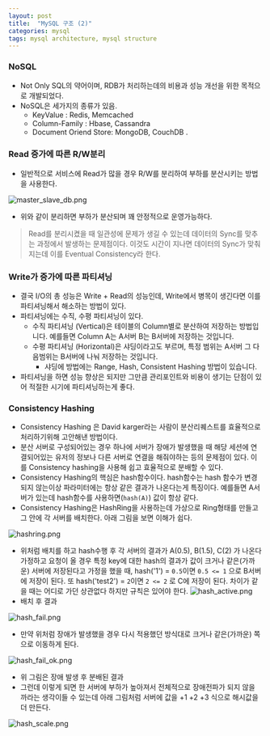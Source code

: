 ```yaml
---
layout: post
title:  "MySQL 구조 (2)"
categories: mysql
tags: mysql architecture, mysql structure
---
```


### NoSQL
- Not Only SQL의 약어이며, RDB가 처리하는데의 비용과 성능 개선을 위한 목적으로 개발되었다.
- NoSQL은 세가지의 종류가 있음.
	- KeyValue : Redis, Memcached
	- Column-Family : Hbase, Cassandra
	- Document Oriend Store: MongoDB, CouchDB .

### Read 증가에 따른 R/W분리
- 일반적으로 서비스에 Read가 많을 경우 R/W를 분리하여 부하를 분산시키는 방법을 사용한다.

 ![master_slave_db.png]({{site.url}}/assets/images/db/master_slave_db.png)

- 위와 같이 분리하면 부하가 분산되며 꽤 안정적으로 운영가능하다.

> Read를 분리시켰을 때 일관성에 문제가 생길 수 있는데 데이터의 Sync를 맞추는 과정에서 발생하는 문제점이다. 이것도 시간이 지나면 데이터의 Sync가 맞춰지는데 이를 Eventual Consistency라 한다. 

### Write가 증가에 따른 파티셔닝
- 결국 I/O의 총 성능은 Write + Read의 성능인데, Write에서 병목이 생긴다면 이를 파티셔닝해서 해소하는 방법이 있다.
- 파티셔닝에는 수직, 수평 파티셔닝이 있다.
	- 수직 파티셔닝 (Vertical)은 테이블의 Column별로 분산하여 저장하는 방법입니다. 예를들면 Column A는 A서버 B는 B서버에 저장하는 것입니다.
	- 수평 파티셔닝 (Horizontal)은 샤딩이라고도 부르며, 특정 범위는 A서버 그 다음범위는 B서버에 나눠 저장하는 것입니다.
		- 샤딩에 방법에는 Range, Hash, Consistent Hashing 방법이 있습니다.
- 파티셔닝을 하면 성능 향상은 되지만 그만큼 관리포인트와 비용이 생기는 단점이 있어 적절한 시기에 파티셔닝하는게 좋다.

### Consistency Hashing
- Consistency Hashing 은 David karger라는 사람이 분산리퀘스트를 효율적으로 처리하기위해 고안해낸 방법이다.
- 분산 서버로 구성되어있는 경우 하나에 서버가 장애가 발생했을 때 해당 세션에 연결되어있는 유저의 정보나 다른 서버로 연결을 해줘야하는 등의 문제점이 있다. 이를 Consistency hashing을 사용해 쉽고 효율적으로 분배할 수 있다.
- Consistency Hashing의 핵심은 hash함수이다. hash함수는 hash 함수가 변경되지 않는이상 파라미터에는 항상 같은 결과가 나온다는게 특징이다. 예를들면 A서버가 있는데 hash함수를 사용하면(`hash(A)`) 값이 항상 같다. 
- Consistency Hashing은 HashRing을 사용하는데 가상으로 Ring형태를 만들고 그 안에 각 서버를 배치한다. 아래 그림을 보면 이해가 쉽다.

![hashring.png]({{site.url}}/assets/images/db/hashring.png)

- 위처럼 배치를 하고 hash수행 후 각 서버의 결과가 A(0.5), B(1.5), C(2) 가 나온다 가정하고 요청이 올 경우 특정 key에 대한 hash의 결과가 값이 크거나 같은(가까운) 서버에 저장된다고 가정을 했을 때, hash('1') = `0.5`이면  `0.5 <= 1`  으로 B서버에 저장이 된다. 또 hash('test2') = `2`이면  `2 <= 2` 로 C에 저장이 된다. 차이가 같을 때는 어디로 가던 상관없다 하지만 규칙은 있어야 한다. 
![hash_active.png]({{site.url}}/assets/images/db/hash_active.png)
- 배치 후 결과

![hash_fail.png]({{site.url}}/assets/images/db/hash_fail.png)
- 만약 위처럼 장애가 발생했을 경우 다시 적용했던 방식대로 크거나 같은(가까운) 쪽으로 이동하게 된다.

![hash_fail_ok.png]({{site.url}}/assets/images/db/hash_fail_ok.png)
- 위 그림은 장애 발생 후 분배된 결과
- 그런데 이렇게 되면 한 서버에 부하가 높아져서 전체적으로 장애전파가 되지 않을 까라는 생각이들 수 있는데 아래 그림처럼 서버에 값을 +1 +2 +3 식으로 해시값을 더 만든다.

![hash_scale.png]({{site.url}}/assets/images/db/hash_scale.png)

